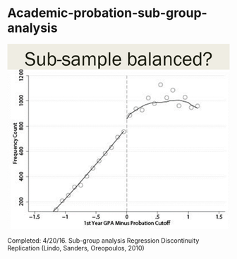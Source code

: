 # Academic-probation-sub-group-analysis

![Validity Check](/rd_validity_check.png)

Completed: 4/20/16. Sub-group analysis Regression Discontinuity Replication (Lindo, Sanders, Oreopoulos, 2010)
